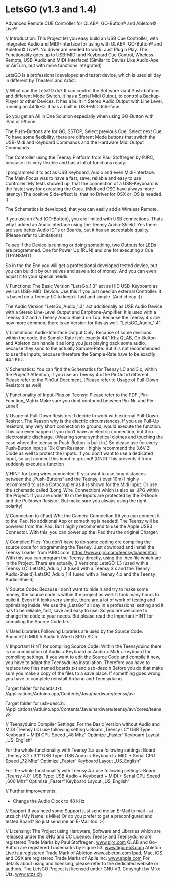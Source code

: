 # LetsGO (v1.3 and 1.4)
Advanced Remote CUE Controller for QLAB®, GO-Button® and Ableton© Live®

// Introduction:
This Project let you easy build an USB Cue Controller, with integrated Audio and MIDI-Interface for using with QLAB®, GO-Button® and Ableton© Live®. No driver are needed to work. Just Plug n Play.
The Functionality goes up to USB-MIDI and Keyboard Cue Control, Wireless-Remote, USB-Audio and MIDI-Interface!
(Similar to Devies Like Audio-Ape or AirTurn, but with more functions integrated)

LetsGO is a professional developed and testet device, which is used all day in different by Theaters and Artist.

// What can the LetsGO do?
It can control the Software via 4 Push-buttons and different Mode Switch.
It has a Serial Midi Output, to control a Backup-Player or other Devices. It has a built in Stereo Audio Output with Line Level, running on 44.1kHz. It has a built in USB-MIDI Interface.

So you get an All in One Solution especially when using GO-Button with iPad or iPhone.

The Push-Buttons are for GO, SSTOP, Select previous Cue, Select next Cue.
To have some flexibility, there are different Mode buttons that switch the USB-Midi and Keyboard Commands and the Hardware Midi Output Commands.

The Controller using the Teensy Platform from Paul Stoffregen by PJRC, because it is very flexible and has a lot of functions ready.

I programmed it to act as USB Keyboard, Audio and even Midi-Interface.
The Main Focus was to have a fast, save, reliable and easy to use Controller.
My tests showed up, that the connection of a USB-Keyboard is the fastet way for executing the Cues.
(Midi and OSC have always more latency)
The positive Side-effect is, that no Driver for OSX or iOS is needed. :)

The Schematics is developed, that you can easily add a Wireless Remote.

If you use an iPad (GO-Button), you are limited with USB connections.
Thats why I added an Audio Interface using the Teensy Audio-Shield.
Yes there are sure better Audio IC``s or Boards, but it has an acceptable quality.
(Please refer to Limitations)


To see if the Device is running or doing something, two Outputs for LEDs are programmed.
One for Power Up (RUN) and one for executing a Cue (TRANSMIT)

So in the the End you will get a professional developed tested device, but you can build it by our selves and save a lot of money.
And you can even adjust it to your special needs.


// Functions:
The Basic Version "LetsGo_1.3" act as HID USB-Keyboard as well as USB- MIDI Device.
Use this if you just need an external Controller.
It is based on a Teensy-LC to keep it fast and simple. (And cheap :))

The Audio Version "LetsGo_Audio_1.3" act additionally as USB Audio Device with a Stereo Line-Level Output and Earphone-Amplifier.
It is used with a Teensy 3.2 and a Teensy Audio Shield on Top.
Because the Teensy 4.x are now more common, there is an Version for this as well.
"LetsGO_Audio_1.4"


// Limitations:
Audio-Interface Output Only.
Because of some divisions within the code, the Sample-Rate isn’t exactly 44.1 Khz
QLAB, Go-Button and Ableton can handle it as long you just playing back some audio, because they sync to the actually Sample-Rate.
But it is not recommended to use the Inputs, because therefore the Sample-Rate have to be exactly 44.1 Khz.

// Schematics:
You can find the Schematics for Teensy LC and 3.x, within the Project!
Attention, if you use an Teensy 4.x the PinOut id different.
Please refer to the PinOut Document.
(Please refer to Usage of Pull-Down Resistors as well)


// Functionality of Input-Pins on Teensy:
Please refer to the PDF „Pin-Function_Matrix
Make sure you dont confound between Pin-Nr. and Pin-Label!

// Usage of Pull-Down Resistors:
I decide to work with external Pull-Down Resistor. The Reason why is the electric circumstances.
If you use Pull-Up resistors, any very short connection to ground, would execute the function.
This can even happen if you don’t have an electric connection, but thru  electrostatic discharge.
(Wearing some synthetical clothes and touching the case where the teensy or Push-Button is built in.)
So please use for every Push-Button Input a 10k Ohm Resistor. I highly recommend the 3.6V Z-Diode as well to protect the Inputs.
If you don’t want to use a dedicated Input, so just connect this input to ground! (GND)
This prevents it from suddenly execute a function


// HINT for Long wires connected:
If you want to use long distances between the „Push-Buttons“ and the Teensy, ( over 10m)
I highly recommend to use a Optocoupler as it is shown for the Midi Input.
Or use the schematic called (Long_Wire_Connection) which is also as .JPG within the Project.
If you are under 10 m the Inputs are protected by the Z-Diode and the Pulldown Resistor.
But make sure you always using the right polarity!

// Connection to (iPad)
Whit the Camera Connection Kit you can connect it to the iPad.
No additional App or something is needed!
The Teensy will be powered from the iPad.
But I highly recommend to use the Apple USB3 Connector.
With this, you can power up the iPad thru the original Charger.


// Compiled Files:
You don’t have to do some coding ore compiling the source code for programming the Teensy.
Just download and install the Teensy Loader from PJRC.com.
https://www.pjrc.com/teensy/loader.html
With this you can program the Teensy directly, using the .hex file which are in the Project.
There are actually, 3 Versions:
LetsGO_1.3 (used with a Teensy LC)
LetsGO_Aduio_1.3 (used with a Teensy 3.x and the Teensy Audio-Shield)
LetsGO_Aduio_1.4 (used with a Teensy 4.x and the Teensy Audio-Shield)

// Source Code:
Because I don’t want to hide it and try to make some money, the source code is within the project as well.
It took many hours to build it. Even if it looks very simple, there are a lot of work of testing and optimizing inside.
We use the „LetsGo“ all day in a professional setting and it has to be reliable, fast, save and easy to use.
So you are welcome to change the code to your needs. But please read the Important HINT for compiling the Source Code first.

// Used Libraries
Following Libraries are used by the Source Code:
Bounce2.h
MIDI.h
Audio.h
Wire.h
SPI.h
SD.h

// Important HINT for compiling Source Code:
Within the Teensyduino there is no combination of Audio + Keyboard or Audio + Midi + keyboard for compiling settings.
If you want to edit the Source Code and compile it new, you have to adapt the Teensyduino installation.
Therefore you have to replace two files named boards.txt and usb-desc.h
Before you do that make sure you make a copy of the files to a save place.
If something goes wrong, you have to complete reinstall Arduino and Teensyduino.

Target folder for boards.txt:
/Applications/Arduino.app/Contents/Java/hardware/teensy/avr

Target folder for usb-desc.h:
/Applications/Arduino.app/Contents/Java/hardware/teensy/avr/cores/teensy3

// Teensyduino Compiler Settings:
For the Basic Version without Audio and MIDI (Teensy LC) use following settings:
Board „Teensy LC“
USB Type: Keyboard + MIDI
CPU Speed „48 Mhz“
Optimize „Faster“
Keyboard Layout „US_English“

For the whole functionality with Teensy 3.x use following settings:
Board „Teensy 3.2 / 3.1“
USB Type: USB Audio + Keyboard + MIDI + Serial
CPU Speed „72 Mhz“
Optimize „Faster“
Keyboard Layout „US_English“

For the whole functionality  with Teensy 4.x use following settings:
Board „Teensy 4.0“
USB Type: USB Audio + Keyboard + MIDI + Serial
CPU Speed „600 Mhz“
Optimize „Faster“
Keyboard Layout „US_English“

// Further improvements:
- Change the Audio Clock to 48 kHz

// Support
If you need some Support just send me an E-Mail to mail - at - utzs.ch (My Name is Mike)
Or do you prefer to get a preconfigured and tested Board?
So just send me an E-Mail too. :-)

// Licensing:
The Project using Hardware, Software and Libraries which are released under the GNU and CC License.
Teensy and Teensyduino are registered Trade Marks by Paul Stoffregen. www.pjrc.com
QLAB and Go-Button are registered Trademarks by Figure 53. www.figure53.com
Ableton Live is a registered Trade Mark of Ableton www.ableton.com
Ipad, Mac, iOS and OSX are registered Trade Marks of Aplle Inc. www.apple.com
For details about using and licensing, please refer to the dedicated website or authors.
The LetsGO Project ist licensed under GNU V3. Copyright by Mike Utz. www.utzs.ch


